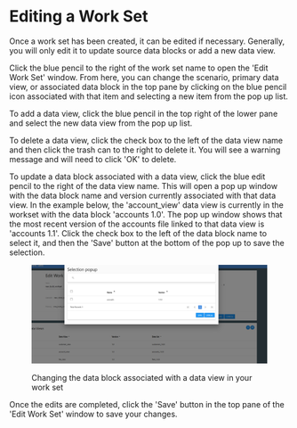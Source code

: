 # Editing a Work Set

Once a work set has been created, it can be edited if necessary.  Generally, you will only edit it to update source data blocks or add a new data view.

Click the blue pencil to the right of the work set name to open the 'Edit Work Set' window.  From here, you can change the scenario, primary data view, or associated data block in the top pane by clicking on the blue pencil icon associated with that item and selecting a new item from the pop up list.

To add a data view, click the blue pencil in the top right of the lower pane and select the new data view from the pop up list. &#x20;

To delete a data view, click the check box to the left of the data view name and then click the trash can to the right to delete it.  You will see a warning message and will need to click 'OK' to delete.

To update a data block associated with a data view, click the blue edit pencil to the right of the data view name.  This will open a pop up window with the data block name and version currently associated with that data view.  In the example below, the 'account\_view' data view is currently in the workset with the data block 'accounts 1.0'.  The pop up window shows that the most recent version of the accounts file linked to that data view is 'accounts 1.1'.  Click the check box to the left of the data block name to select it, and then the 'Save' button at the bottom of the pop up to save the selection.

<figure><img src="../../../../../.gitbook/assets/image (444).png" alt=""><figcaption><p>Changing the data block associated with a data view in your work set</p></figcaption></figure>

Once the edits are completed, click the 'Save' button in the top pane of the 'Edit Work Set' window to save your changes.
